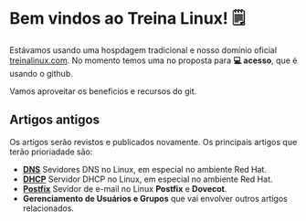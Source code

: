 # Bem vindos ao Treina Linux! 🗒️

Estávamos usando uma hospdagem tradicional e nosso domínio oficial [treinalinux.com](https://treinalinux.com). No momento temos uma no proposta para **💻 acesso**, que é usando o github.

Vamos aproveitar os beneficios e recursos do git.



## Artigos antigos

Os artigos serão revistos e publicados novamente. Os principais artigos que terão prioriadade são:

- **[DNS](https://treinalinux.github.io/site/dns)** Sevidores DNS no Linux, em especial no ambiente Red Hat.
- **[DHCP](https://treinalinux.github.io/site/dhcp)** Servidor DHCP no Linux, em especial no ambiente Red Hat.
- **[Postfix](https://treinalinux.github.io/site/postfix)** Sevidor de e-mail no Linux **Postfix** e **Dovecot**. 
- **Gerenciamento de Usuários e Grupos** que vai envolver outros artigos relacionados.

